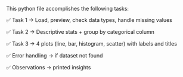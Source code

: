 This python file accomplishes the following tasks:

✅ Task 1 → Load, preview, check data types, handle missing values

✅ Task 2 → Descriptive stats + group by categorical column

✅ Task 3 → 4 plots (line, bar, histogram, scatter) with labels and titles

✅ Error handling → if dataset not found

✅ Observations → printed insights
